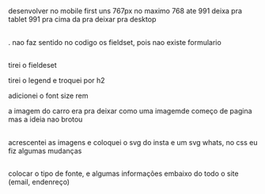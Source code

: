 ##
desenvolver no mobile first uns 767px no maximo
768 ate 991 deixa pra tablet
991 pra cima da pra deixar pra desktop

##
. nao faz sentido no codigo os fieldset, pois nao existe formulario

##
tirei o fieldeset

tirei o legend e troquei por h2

adicionei o font size rem 

a imagem do carro era pra deixar como uma imagemde começo de pagina mas a ideia nao brotou



##
acrescentei as imagens e coloquei o svg do insta e um svg whats, no css eu fiz algumas mudanças 

## 
colocar o tipo de fonte, e algumas informações embaixo do todo o site (email, endenreço)
